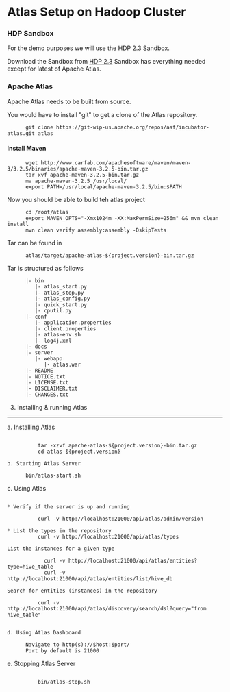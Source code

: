# Atlas Setup on Hadoop Cluster

### HDP Sandbox
For the demo purposes we will use the HDP 2.3 Sandbox.

Download the Sandbox from [HDP 2.3](http://hortonworks.com/hdp/downloads/)
Sandbox has everything needed except for latest of Apache Atlas.

### Apache Atlas

Apache Atlas needs to be built from source.

You would have to install "git" to get a clone of the Atlas repository.

          git clone https://git-wip-us.apache.org/repos/asf/incubator-atlas.git atlas
          
  
#### Install Maven

          wget http://www.carfab.com/apachesoftware/maven/maven-3/3.2.5/binaries/apache-maven-3.2.5-bin.tar.gz
          tar xvf apache-maven-3.2.5-bin.tar.gz
          mv apache-maven-3.2.5 /usr/local/
          export PATH=/usr/local/apache-maven-3.2.5/bin:$PATH

Now you should be able to build teh atlas project

          cd /root/atlas
          export MAVEN_OPTS="-Xmx1024m -XX:MaxPermSize=256m" && mvn clean install
          mvn clean verify assembly:assembly -DskipTests


Tar can be found in 
          
          atlas/target/apache-atlas-${project.version}-bin.tar.gz

Tar is structured as follows

          |- bin
             |- atlas_start.py
             |- atlas_stop.py
             |- atlas_config.py
             |- quick_start.py
             |- cputil.py
          |- conf
             |- application.properties
             |- client.properties
             |- atlas-env.sh
             |- log4j.xml
          |- docs
          |- server
             |- webapp
                |- atlas.war
          |- README
          |- NOTICE.txt
          |- LICENSE.txt
          |- DISCLAIMER.txt
          |- CHANGES.txt
          

3. Installing & running Atlas
--------------------------------

a. Installing Atlas
~~~~~~~~~~~~~~~~~~~~~~

          tar -xzvf apache-atlas-${project.version}-bin.tar.gz
          cd atlas-${project.version}

b. Starting Atlas Server
~~~~~~~~~~~~~~~~~~~~~~~~~

          bin/atlas-start.sh

c. Using Atlas
~~~~~~~~~~~~~~~

* Verify if the server is up and running

          curl -v http://localhost:21000/api/atlas/admin/version

* List the types in the repository
          curl -v http://localhost:21000/api/atlas/types
  
List the instances for a given type
            
            curl -v http://localhost:21000/api/atlas/entities?type=hive_table
            curl -v http://localhost:21000/api/atlas/entities/list/hive_db

Search for entities (instances) in the repository
  
          curl -v http://localhost:21000/api/atlas/discovery/search/dsl?query="from hive_table"


d. Using Atlas Dashboard
~~~~~~~~~~~~~~~~~~~~~~~~~

          Navigate to http(s)://$host:$port/
          Port by default is 21000

e. Stopping Atlas Server
~~~~~~~~~~~~~~~~~~~~~~~~~

          bin/atlas-stop.sh








          

          
          
          
          


  
  
  
